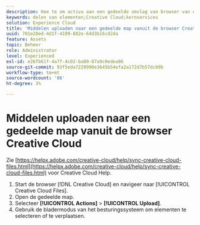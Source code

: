 ```yaml
---
description: Hoe te om activa aan een gedeelde omslag van browser van de Creative Cloud aan Experience Cloud te uploaden.
keywords: delen van elementen;Creative Cloud;kernservices
solution: Experience Cloud
title: 'Middelen uploaden naar een gedeelde map vanuit de browser Creative Cloud '
uuid: 701e28ed-4d1f-4109-882e-64d3b16cd2da
feature: Assets
topic: Beheer
role: Administrator
level: Experienced
exl-id: e26fb61f-4a7f-4c02-ba80-87a9c0edea86
source-git-commit: 93f5eda7229990e3645b54efa2a172d7b57dcb9b
workflow-type: tm+mt
source-wordcount: '86'
ht-degree: 3%

---
```


# Middelen uploaden naar een gedeelde map vanuit de browser Creative Cloud

Zie [https://helpx.adobe.com/creative-cloud/help/sync-creative-cloud-files.html](https://helpx.adobe.com/creative-cloud/help/sync-creative-cloud-files.html) voor Creative Cloud Help.

1. Start de browser [!DNL Creative Cloud] en navigeer naar [!UICONTROL Creative Cloud Files].
1. Open de gedeelde map.
1. Selecteer **[!UICONTROL Actions]** > **[!UICONTROL Upload]**.
1. Gebruik de bladermodus van het besturingssysteem om elementen te selecteren of te verplaatsen.
